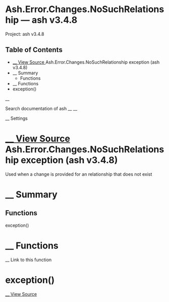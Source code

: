 # Ash.Error.Changes.NoSuchRelationship — ash v3.4.8

Project: ash v3.4.8

## Table of Contents

- [ __ View Source ](external_link) Ash.Error.Changes.NoSuchRelationship exception (ash v3.4.8)
- __ Summary
  - Functions
- __ Functions
- exception()

__

Search documentation of ash __ __

__ Settings

#  [ __ View Source ](external_link) Ash.Error.Changes.NoSuchRelationship exception (ash v3.4.8)

Used when a change is provided for an relationship that does not exist

#  __ Summary

##  Functions

exception()

#  __ Functions

__ Link to this function

# exception()

[ __ View Source ](external_link)
